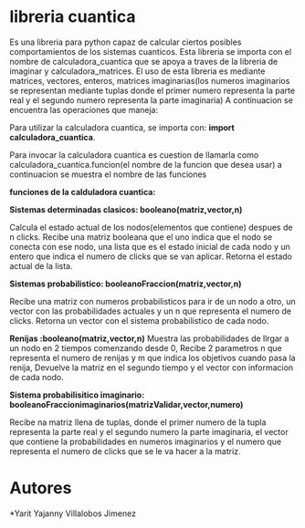 # libreria cuantica

Es una libreria para python capaz de calcular ciertos posibles comportamientos de los sistemas cuanticos. Esta libreria se importa con el nombre de calculadora_cuantica que se apoya a traves de la libreria de imaginar y calculadora_matrices.
El uso de esta libreria es mediante matrices, vectores, enteros, matrices imaginarias(los numeros imaginarios se representan mediante tuplas donde el primer numero representa la parte real y el segundo numero representa la parte imaginaria)
A continuacion se encuentra las operaciones que maneja:

Para utilizar la calculadora cuantica, se importa con: **import calculadora_cuantica**.

Para invocar la calculadora cuantica es cuestion de llamarla como calculadora_cuantica.funcion(el nombre de la funcion que desea usar) a continuacion se muestra el nombre de las funciones

**funciones de la calduladora cuantica:**

  **Sistemas determinadas clasicos: booleano(matriz,vector,n)**
  
  Calcula el estado actual de los nodos(elementos que contiene) despues de n clicks. Recibe una matriz booleana que el uno indica que el nodo se conecta con ese nodo, una lista que es el estado inicial de cada nodo y un entero que indica el numero de clicks que se van aplicar. Retorna el estado actual de la lista.
      
  **Sistemas probabilistico:   booleanoFraccion(matriz,vector,n)**
  
  Recibe una matriz con numeros probabilisticos para ir de un nodo a otro, un vector con las probabilidades actuales y un n que representa el numero de clicks. Retorna un vector con el sistema probabilistico de cada nodo.
  
  **Renijas :booleano(matriz,vector,n)**
    Muestra las probabilidades de llrgar a un nodo en 2 tiempos comenzando desde 0, Recibe 2 parametros n que representa el numero de renijas y m que indica los objetivos cuando pasa la renija, Devuelve la matriz en el segundo tiempo y el vector con informacion de cada nodo.
  
  **Sistema probabilisitico imaginario:  booleanoFraccionimaginarios(matrizValidar,vector,numero)**
  
  Recibe na matriz llena de tuplas, donde el primer numero de la tupla representa la parte real y el segundo numero la parte imaginaria, el vector que contiene la probabilidades en numeros imaginarios y el numero que representa el numero de clicks que se le va hacer a la matriz.

  
  
 
  # Autores
  
  *Yarit Yajanny Villalobos Jimenez
